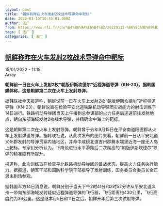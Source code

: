 ```yaml
---
layout: post
title: "朝鲜称昨在火车发射2枚战术导弹命中靶标"
date: 2022-01-15T10:45:01.000Z
author: 法广
from: https://www.rfi.fr/cn/%E4%BA%9A%E6%B4%B2/20220115-%E6%9C%9D%E9%B2%9C%E7%A7%B0%E6%98%A8%E5%9C%A8%E7%81%AB%E8%BD%A6%E5%8F%91%E5%B0%842%E6%9E%9A%E6%88%98%E6%9C%AF%E5%AF%BC%E5%BC%B9%E5%91%BD%E4%B8%AD%E9%9D%B6%E6%A0%87
tags: [ 法广 ]
categories: [ 法广 ]
---
```

<!--1642243501000-->
[朝鲜称昨在火车发射2枚战术导弹命中靶标](https://www.rfi.fr/cn/%E4%BA%9A%E6%B4%B2/20220115-%E6%9C%9D%E9%B2%9C%E7%A7%B0%E6%98%A8%E5%9C%A8%E7%81%AB%E8%BD%A6%E5%8F%91%E5%B0%842%E6%9E%9A%E6%88%98%E6%9C%AF%E5%AF%BC%E5%BC%B9%E5%91%BD%E4%B8%AD%E9%9D%B6%E6%A0%87)
------

<div>
<div>15/01/2022 - 11:18</div>Array<p><strong>                    朝鲜前一日在火车上发射2枚“朝版伊斯坎德尔”近程弹道导弹（KN-23）。据韩国媒体称，这是朝鲜第二次在火车上发射导弹。                </strong></p><div >                    <p>据韩联社今天报道称，朝鲜说前一日在火车上发射2枚“朝版伊斯坎德尔”近程弹道导弹（KN-23）。朝鲜说旨在检验平安北道铁路机动导弹团实战能力的射击训练于14日进行。铁路机动导弹团当天上午接到总参谋部的火力任务后迅速前往发射地点，朝向东部海域发射2枚战术导弹，并精确命中海上的靶标。</p><p>这是朝鲜第二次在火车上发射导弹。朝鲜曾于去年9月15日在平安南道阳德郡从火车上发射弹道导弹。据韩联社说，从此次发布的图片来看，朝鲜前一日从平安北道义州郡发射的导弹贯穿内陆地区，并命中咸镜北道吉州郡舞水端里近海一座无人岛上靶标。专家们分析认为，下降段进行水平滑翔后二次爬高的“朝版伊斯坎德尔”导弹的精准度有所提升。</p><p>报道称，此次训练旨在检查平北铁路机动导弹团的备战状态，提高火力任务执行能力。据报道，朝军干部和国防科学院干部指导了发射训练，国务委员会委员长金正恩未到场参观。</p><p>据韩国军方14日消息说，朝鲜分别于当天下午2时41分和2时52分许从平安北道义州一带向东部海域发射疑似近程弹道导弹的飞行器，飞行距离约430公里，飞行高度约为36公里。这是继本月5日和11日之后，朝鲜开年后第三次试射导弹。</p>                                            <div data-selfpromo-newsletter>    </div>    <div data-selfpromo-app>    </div>                </div>
</div>
